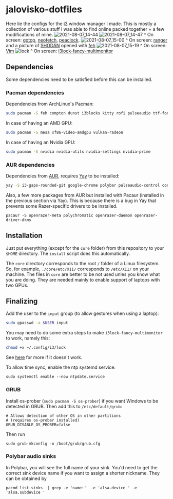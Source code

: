 # jalovisko-dotfiles
Here lie the configs for the [i3](https://github.com/i3/i3) window manager I made. This is mostly a collection of various stuff I was able to find online packed together + a few modifications of mine.
![2021-08-07_14-44](https://user-images.githubusercontent.com/22379984/128611481-721573c0-18fa-4c94-b323-a96abe11fbaf.png)
![2021-08-07_14-47](https://user-images.githubusercontent.com/22379984/128611487-2cbf8bf3-e19a-49b5-ab6f-8a5b7f54783e.png)
^ On screen: [gotop](https://github.com/cjbassi/gotop), [neofetch](https://github.com/dylanaraps/neofetch.git), [peaclock](https://github.com/octobanana/peaclock).
![2021-08-07_15-00](https://user-images.githubusercontent.com/22379984/128611497-d4ccf8b8-f052-4d9b-898b-85befc037154.png)
^ On screen: [ranger](https://github.com/ranger/ranger) and a picture of [SHODAN](https://en.wikipedia.org/wiki/SHODAN) opened with [feh](https://github.com/derf/feh)
![2021-08-07_15-19](https://user-images.githubusercontent.com/22379984/128611700-154b607c-4b1e-461d-b9d8-7349da15f9c1.png)
^ On screen: [Vim](https://github.com/vim/vim)
![lock](https://user-images.githubusercontent.com/22379984/128611715-96af809b-00e0-478e-8af8-45d673c137ca.png)
^ On screen: [i3lock-fancy-multimonitor](https://github.com/guimeira/i3lock-fancy-multimonitor)

## Dependencies
Some dependencies need to be satisfied before this can be installed.

### Pacman dependencies
Dependencies from ArchLinux's Pacman:
```bash
sudo pacman -S feh compton dunst i3blocks kitty rofi pulseaudio ttf-font-awesome pacaur flameshot gnome-keyring imagemagick gawk util-linux wmctrl scrot 	zathura zathura-pdf-mupdf xorg-xrandr lightdm lightdm-webkit2-greeter playerctl alsa-utils
```

In case of having an AMD GPU:
```bash
sudo pacman -S mesa xf86-video-amdgpu vulkan-radeon
```
In case of having an Nvidia GPU:
```bash
sudo pacman -S nvidia nvidia-utils nvidia-settings nvidia-prime
```
### AUR dependencies
Dependencies from [AUR](https://aur.archlinux.org/), requires [Yay](https://github.com/Jguer/yay) to be installed:
```bash
yay -S i3-gaps-rounded-git google-chrome polybar pulseaudio-control consolas-font ttf-material-icons-git picom-git pacaur libinput-gestures i3lock-color-git i3lock-fancy-multimonitor ttf-material-icons-git ntp bash-completion
```
Also, a few more packages from AUR but installed with Pacaur (installed in the previous section via Yay). This is because there is a bug in Yay that prevents some Razer-specific drivers to be installed.
```
pacaur -S openrazer-meta polychromatic openrazer-daemon openrazer-driver-dkms
```

## Installation
Just put everything (except for the `core` folder) from this repository to your `$HOME` directory. The `install` script does this automatically.

The `core` directory corresponds to the root `/` folder of a Linux filesystem. So, for example, `./core/etc/X11/` corresponds to `/etc/X11/` on your machine. The files in `core` are better to be not used unles you know what you are doing. They are needed mainly to enable support of laptops with two GPUs.

## Finalizing
Add the user to the `input` group (to allow gestures when using a laptop):
```bash
sudo gpasswd -a $USER input
```

You may need to do some extra steps to make `i3lock-fancy-multimonitor` to
work, namely this:
```bash
chmod +x ~/.config/i3/lock
```
See [here](https://github.com/guimeira/i3lock-fancy-multimonitor) for more if
it doesn't work.

To allow time sync,  enable the ntp systemd service:
```
sudo systemctl enable --now ntpdate.service
```

### GRUB
Install os-prober (`sudo pacman -S os-prober`) if you want Windows to be detected in GRUB. Then add this to `/etc/default/grub`:
```
# Allows detection of other OS in other partitions
# (requires os-prober installed)
GRUB_DISABLE_OS_PROBER=false
```
Then run
```
sudo grub-mkconfig -o /boot/grub/grub.cfg
```

### Polybar audio sinks
In Polybar, you will see the full name of your sink. You'd need to get the
correct sink device name if you want to assign a shorter nickname. They can be
obtained by
```
pacmd list-sinks  | grep -e 'name:'  -e 'alsa.device ' -e 'alsa.subdevice '
```
